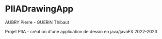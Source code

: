# PIIADrawingApp
AUBRY Pierre - GUERIN Thibaut

Projet PIIA - création d'une application de dessin en java/javaFX
2022-2023
